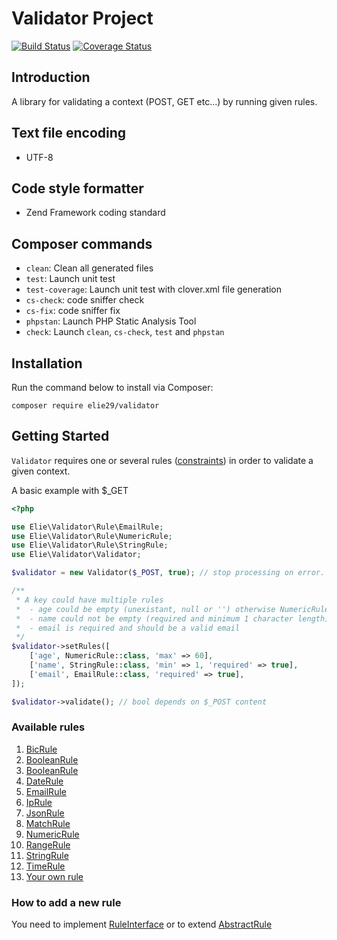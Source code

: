 # Validator Project

[![Build Status](https://travis-ci.org/elie29/validator.svg?branch=master)](https://travis-ci.org/elie29/validator)
[![Coverage Status](https://coveralls.io/repos/github/elie29/validator/badge.svg)](https://coveralls.io/github/elie29/validator)

## Introduction
A library for validating a context (POST, GET etc...) by running given rules.

## Text file encoding
- UTF-8

## Code style formatter
- Zend Framework coding standard

## Composer commands
   - `clean`: Clean all generated files
   - `test`: Launch unit test
   - `test-coverage`: Launch unit test with clover.xml file generation
   - `cs-check`: code sniffer check
   - `cs-fix`: code sniffer fix
   - `phpstan`: Launch PHP Static Analysis Tool
   - `check`: Launch `clean`, `cs-check`, `test` and `phpstan`

## Installation ##

Run the command below to install via Composer:

```shell
composer require elie29/validator
```

## Getting Started ##
`Validator` requires one or several rules ([constraints](#available-rules)) in order to validate a given context.

A basic example with $_GET
```php
<?php

use Elie\Validator\Rule\EmailRule;
use Elie\Validator\Rule\NumericRule;
use Elie\Validator\Rule\StringRule;
use Elie\Validator\Validator;

$validator = new Validator($_POST, true); // stop processing on error.

/**
 * A key could have multiple rules
 *  - age could be empty (unexistant, null or '') otherwise NumericRule is applied
 *  - name could not be empty (required and minimum 1 character length)
 *  - email is required and should be a valid email
 */
$validator->setRules([
    ['age', NumericRule::class, 'max' => 60],
    ['name', StringRule::class, 'min' => 1, 'required' => true],
    ['email', EmailRule::class, 'required' => true],
]);

$validator->validate(); // bool depends on $_POST content
```
### Available rules ###

1. [BicRule](https://github.com/elie29/validator/blob/master/src/Rule/BicRule.php)
1. [BooleanRule](https://github.com/elie29/validator/blob/master/src/Rule/BooleanRule.php)
1. [BooleanRule](https://github.com/elie29/validator/blob/master/src/Rule/BooleanRule.php)
1. [DateRule](https://github.com/elie29/validator/blob/master/src/Rule/DateRule.php)
1. [EmailRule](https://github.com/elie29/validator/blob/master/src/Rule/EmailRule.php)
1. [IpRule](https://github.com/elie29/validator/blob/master/src/Rule/IpRule.php)
1. [JsonRule](https://github.com/elie29/validator/blob/master/src/Rule/JsonRule.php)
1. [MatchRule](https://github.com/elie29/validator/blob/master/src/Rule/MatchRule.php)
1. [NumericRule](https://github.com/elie29/validator/blob/master/src/Rule/NumericRule.php)
1. [RangeRule](https://github.com/elie29/validator/blob/master/src/Rule/RangeRule.php)
1. [StringRule](https://github.com/elie29/validator/blob/master/src/Rule/StringRule.php)
1. [TimeRule](https://github.com/elie29/validator/blob/master/src/Rule/TimeRule.php)
1. [Your own rule](#how-to-add-a-new-rule)

### How to add a new rule ###

You need to implement [RuleInterface](https://github.com/elie29/validator/blob/master/src/Rule/RuleInterface.php) or to extend [AbstractRule](https://github.com/elie29/validator/blob/master/src/Rule/AbstractRule.php)

